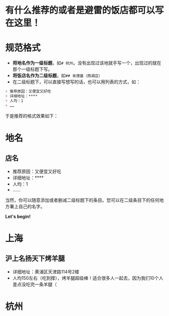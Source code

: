 # 有什么推荐的或者是避雷的饭店都可以写在这里！
# 规范格式
+ **将地名作为一级标题**，如`# 杭州`。没有出现过该地就手写一个，出现过的就在那个一级标题下写。
+ **将饭店名作为二级标题**，如`## 肯德基（西湖店）`
+ 在二级标题下，可以直接写想写的话，也可以用列表的方式，如：
```markdown
+ 推荐原因：又便宜又好吃
+ 详细地址：****
+ 人均：1
+ ……
```
于是推荐的格式效果如下：
# 地名
## 店名
+ 推荐原因：又便宜又好吃
+ 详细地址：****
+ 人均：1
+ ……

当然，你可以随意添加或者删减二级标题下的条目。您可以在二级条目下的任何地方署上自己的名字。

**Let's begin!**

# 上海
## 沪上名扬天下烤羊腿
+ 详细地址：黄浦区天津路114号2楼
+ 人均150左右（吃到撑），烤羊腿超级棒！适合很多人一起去，因为我们10个人差点没吃完一条羊腿（

# 杭州
